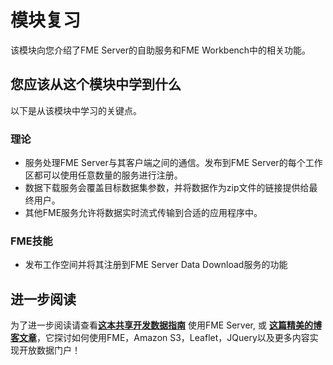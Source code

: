 # 模块复习

该模块向您介绍了FME Server的自助服务和FME Workbench中的相关功能。

## 您应该从这个模块中学到什么 ##

以下是从该模块中学习的关键点。

### 理论 ###

- 服务处理FME Server与其客户端之间的通信。发布到FME Server的每个工作区都可以使用任意数量的服务进行注册。
- 数据下载服务会覆盖目标数据集参数，并将数据作为zip文件的链接提供给最终用户。
- 其他FME服务允许将数据实时流式传输到合适的应用程序中。

### FME技能 ###

- 发布工作空间并将其注册到FME Server Data Download服务的功能

## 进一步阅读 ##

为了进一步阅读请查看[**这本共享开发数据指南**](http://blog.safe.com/2016/05/open-data-portals/) 使用FME Server, 或 [**这篇精美的博客文章**](http://blog.safe.com/2016/05/how-to-build-a-data-downloader-with-leaflet-and-fme-cloud/)，它探讨如何使用FME，Amazon S3，Leaflet，JQuery以及更多内容实现开放数据门户！
